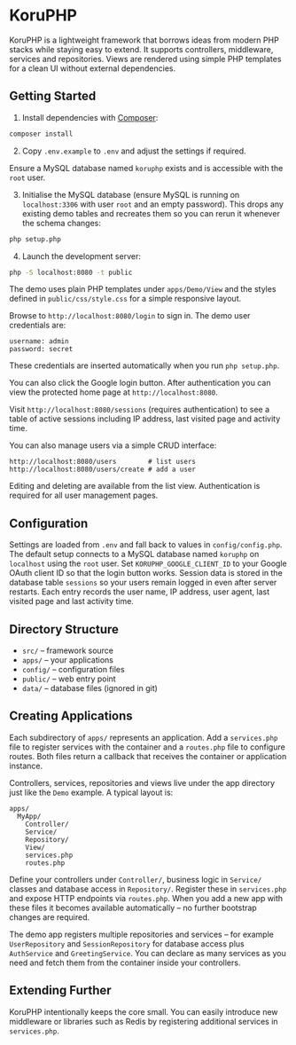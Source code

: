 # KoruPHP

KoruPHP is a lightweight framework that borrows ideas from modern PHP stacks while staying easy to extend. It supports controllers, middleware, services and repositories. Views are rendered using simple PHP templates for a clean UI without external dependencies.

## Getting Started

1. Install dependencies with [Composer](https://getcomposer.org/):

```bash
composer install
```

2. Copy `.env.example` to `.env` and adjust the settings if required.

Ensure a MySQL database named `koruphp` exists and is accessible with the `root` user.

3. Initialise the MySQL database (ensure MySQL is running on `localhost:3306` with user `root` and an empty password). This drops any existing demo tables and recreates them so you can rerun it whenever the schema changes:

```bash
php setup.php
```

4. Launch the development server:

```bash
php -S localhost:8080 -t public
```

The demo uses plain PHP templates under `apps/Demo/View` and the styles defined in
`public/css/style.css` for a simple responsive layout.

Browse to `http://localhost:8080/login` to sign in. The demo user credentials are:

```
username: admin
password: secret
```
These credentials are inserted automatically when you run `php setup.php`.

You can also click the Google login button. After authentication you can view the
protected home page at `http://localhost:8080`.

Visit `http://localhost:8080/sessions` (requires authentication) to see a table of
active sessions including IP address, last visited page and activity time.

You can also manage users via a simple CRUD interface:

```
http://localhost:8080/users        # list users
http://localhost:8080/users/create # add a user
```

Editing and deleting are available from the list view. Authentication is required for all user management pages.

## Configuration

Settings are loaded from `.env` and fall back to values in `config/config.php`. The
default setup connects to a MySQL database named `koruphp` on `localhost` using the
`root` user. Set `KORUPHP_GOOGLE_CLIENT_ID` to your Google OAuth client ID so that the
login button works. Session data is stored in the database table `sessions` so your
users remain logged in even after server restarts. Each entry records the user name,
IP address, user agent, last visited page and last activity time.

## Directory Structure

- `src/` – framework source
- `apps/` – your applications
- `config/` – configuration files
- `public/` – web entry point
- `data/` – database files (ignored in git)

## Creating Applications

Each subdirectory of `apps/` represents an application. Add a `services.php` file to
register services with the container and a `routes.php` file to configure routes.
Both files return a callback that receives the container or application instance.

Controllers, services, repositories and views live under the app directory just
like the `Demo` example. A typical layout is:

```
apps/
  MyApp/
    Controller/
    Service/
    Repository/
    View/
    services.php
    routes.php
```

Define your controllers under `Controller/`, business logic in `Service/` classes and
database access in `Repository/`. Register these in `services.php` and expose HTTP
endpoints via `routes.php`. When you add a new app with these files it becomes
available automatically – no further bootstrap changes are required.

The demo app registers multiple repositories and services – for example `UserRepository`
and `SessionRepository` for database access plus `AuthService` and `GreetingService`.
You can declare as many services as you need and fetch them from the container
inside your controllers.

## Extending Further

KoruPHP intentionally keeps the core small. You can easily introduce new middleware or libraries such as Redis by registering additional services in `services.php`.

